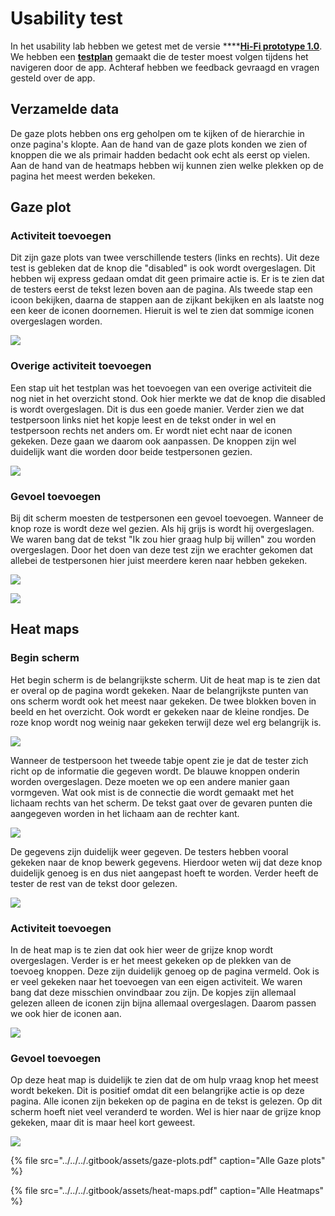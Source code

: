 # Usability test

In het usability lab hebben we getest met de versie ****[**Hi-Fi prototype 1.0**](../). We hebben een [**testplan**](testplan.md) gemaakt die de tester moest volgen tijdens het navigeren door de app. Achteraf hebben we feedback gevraagd en vragen gesteld over de app. 

## Verzamelde data

De gaze plots hebben ons erg geholpen om te kijken of de hierarchie in onze pagina's klopte. Aan de hand van de gaze plots konden we zien of knoppen die we als primair hadden bedacht ook echt als eerst op vielen. Aan de hand van de heatmaps hebben wij kunnen zien welke plekken op de pagina het meest werden bekeken.

## Gaze plot

### Activiteit toevoegen

Dit zijn gaze plots van twee verschillende testers \(links en rechts\). Uit deze test is gebleken dat de knop die "disabled" is ook wordt overgeslagen. Dit hebben wij express gedaan omdat dit geen primaire actie is. Er is te zien dat de testers eerst de tekst lezen boven aan de pagina. Als tweede stap een icoon bekijken, daarna de stappen aan de zijkant bekijken en als laatste nog een keer de iconen doornemen. Hieruit is wel te zien dat sommige iconen overgeslagen worden.

![](../../../.gitbook/assets/schermafbeelding-2019-01-18-om-11.33.31.png)

### Overige activiteit toevoegen

Een stap uit het testplan was het toevoegen van een overige activiteit die nog niet in het overzicht stond. Ook hier merkte we dat de knop die disabled is wordt overgeslagen. Dit is dus een goede manier. Verder zien we dat testpersoon links niet het kopje leest en de tekst onder in wel en testpersoon rechts net anders om. Er wordt niet echt naar de iconen gekeken. Deze gaan we daarom ook aanpassen. De knoppen zijn wel duidelijk want die worden door beide testpersonen gezien.

![](../../../.gitbook/assets/schermafbeelding-2019-01-18-om-11.33.41.png)

### Gevoel toevoegen

Bij dit scherm moesten de testpersonen een gevoel toevoegen. Wanneer de knop roze is wordt deze wel gezien. Als hij grijs is wordt hij overgeslagen. We waren bang dat de tekst "Ik zou hier graag hulp bij willen" zou worden overgeslagen. Door het doen van deze test zijn we erachter gekomen dat allebei de testpersonen hier juist meerdere keren naar hebben gekeken.

![](../../../.gitbook/assets/schermafbeelding-2019-01-18-om-11.33.36.png)

![](../../../.gitbook/assets/schermafbeelding-2019-01-18-om-11.50.00.png)

## Heat maps

### Begin scherm

Het begin scherm is de belangrijkste scherm. Uit de heat map is te zien dat er overal op de pagina wordt gekeken. Naar de belangrijkste punten van ons scherm wordt ook het meest naar gekeken. De twee blokken boven in beeld en het overzicht. Ook wordt er gekeken naar de kleine rondjes. De roze knop wordt nog weinig naar gekeken terwijl deze wel erg belangrijk is.

![](../../../.gitbook/assets/22.png)

Wanneer de testpersoon het tweede tabje opent zie je dat de tester zich richt op de informatie die gegeven wordt. De blauwe knoppen onderin worden overgeslagen. Deze moeten we op een andere manier gaan vormgeven. Wat ook mist is de connectie die wordt gemaakt met het lichaam rechts van het scherm. De tekst gaat over de gevaren punten die aangegeven worden in het lichaam aan de rechter kant.

![](../../../.gitbook/assets/34.png)

De gegevens zijn duidelijk weer gegeven. De testers hebben vooral gekeken naar de knop bewerk gegevens. Hierdoor weten wij dat deze knop duidelijk genoeg is en dus niet aangepast hoeft te worden. Verder heeft de tester de rest van de tekst door gelezen.

![](../../../.gitbook/assets/25.png)

### 

### Activiteit toevoegen

In de heat map is te zien dat ook hier weer de grijze knop wordt overgeslagen. Verder is er het meest gekeken op de plekken van de toevoeg knoppen. Deze zijn duidelijk genoeg op de pagina vermeld. Ook is er veel gekeken naar het toevoegen van een eigen activiteit. We waren bang dat deze misschien onvindbaar zou zijn. De kopjes zijn allemaal gelezen alleen de iconen zijn bijna allemaal overgeslagen. Daarom passen we ook hier de iconen aan.

![](../../../.gitbook/assets/31.png)

### Gevoel toevoegen

Op deze heat map is duidelijk te zien dat de om hulp vraag knop het meest wordt bekeken. Dit is positief omdat dit een belangrijke actie is op deze pagina. Alle iconen zijn bekeken op de pagina en de tekst is gelezen. Op dit scherm hoeft niet veel veranderd te worden. Wel is hier naar de grijze knop gekeken, maar dit is maar heel kort geweest.

![](../../../.gitbook/assets/39.png)

{% file src="../../../.gitbook/assets/gaze-plots.pdf" caption="Alle Gaze plots" %}

{% file src="../../../.gitbook/assets/heat-maps.pdf" caption="Alle Heatmaps" %}

